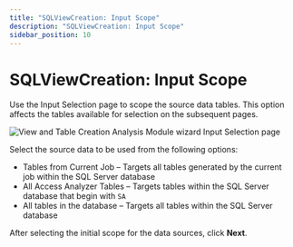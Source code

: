 ```yaml
---
title: "SQLViewCreation: Input Scope"
description: "SQLViewCreation: Input Scope"
sidebar_position: 10
---
```


# SQLViewCreation: Input Scope

Use the Input Selection page to scope the source data tables. This option affects the tables
available for selection on the subsequent pages.

![View and Table Creation Analysis Module wizard Input Selection page](/img/product_docs/accessanalyzer/12.0/admin/analysis/sqlviewcreation/inputscope.webp)

Select the source data to be used from the following options:

- Tables from Current Job – Targets all tables generated by the current job within the SQL Server
  database
- All Access Analyzer Tables – Targets tables within the SQL Server database that begin with `SA`
- All tables in the database – Targets all tables within the SQL Server database

After selecting the initial scope for the data sources, click **Next**.
